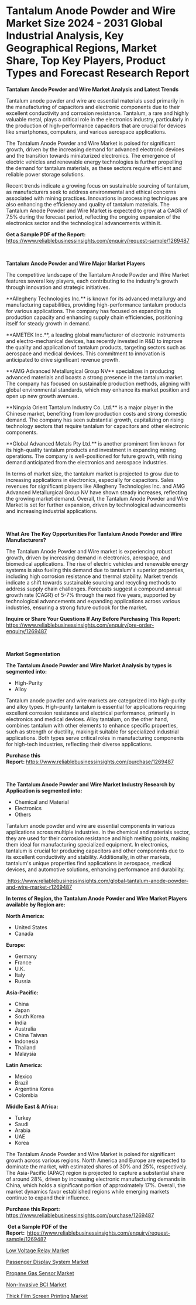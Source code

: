 <p><h1>Tantalum Anode Powder and Wire Market Size 2024 - 2031 Global Industrial Analysis, Key Geographical Regions, Market Share, Top Key Players, Product Types and Forecast Research Report</h1></p><p><strong>Tantalum Anode Powder and Wire Market Analysis and Latest Trends</strong></p>
<p><p>Tantalum anode powder and wire are essential materials used primarily in the manufacturing of capacitors and electronic components due to their excellent conductivity and corrosion resistance. Tantalum, a rare and highly valuable metal, plays a critical role in the electronics industry, particularly in the production of high-performance capacitors that are crucial for devices like smartphones, computers, and various aerospace applications.</p><p>The Tantalum Anode Powder and Wire Market is poised for significant growth, driven by the increasing demand for advanced electronic devices and the transition towards miniaturized electronics. The emergence of electric vehicles and renewable energy technologies is further propelling the demand for tantalum materials, as these sectors require efficient and reliable power storage solutions.</p><p>Recent trends indicate a growing focus on sustainable sourcing of tantalum, as manufacturers seek to address environmental and ethical concerns associated with mining practices. Innovations in processing techniques are also enhancing the efficiency and quality of tantalum materials. The Tantalum Anode Powder and Wire Market is expected to grow at a CAGR of 7.5% during the forecast period, reflecting the ongoing expansion of the electronics sector and the technological advancements within it.</p></p>
<p><strong>Get a Sample PDF of the Report:&nbsp;</strong> <a href="https://www.reliablebusinessinsights.com/enquiry/request-sample/1269487?utm_campaign=96&utm_medium=2&utm_source=Github&utm_content=ia&utm_term=30092024&utm_id=tantalum-anode-powder-and-wire">https://www.reliablebusinessinsights.com/enquiry/request-sample/1269487</a></p>
<p>&nbsp;</p>
<p><strong>Tantalum Anode Powder and Wire Major Market Players</strong></p>
<p><p>The competitive landscape of the Tantalum Anode Powder and Wire Market features several key players, each contributing to the industry's growth through innovation and strategic initiatives. </p><p>**Allegheny Technologies Inc.** is known for its advanced metallurgy and manufacturing capabilities, providing high-performance tantalum products for various applications. The company has focused on expanding its production capacity and enhancing supply chain efficiencies, positioning itself for steady growth in demand.</p><p>**AMETEK Inc.**, a leading global manufacturer of electronic instruments and electro-mechanical devices, has recently invested in R&D to improve the quality and application of tantalum products, targeting sectors such as aerospace and medical devices. This commitment to innovation is anticipated to drive significant revenue growth.</p><p>**AMG Advanced Metallurgical Group NV** specializes in producing advanced materials and boasts a strong presence in the tantalum market. The company has focused on sustainable production methods, aligning with global environmental standards, which may enhance its market position and open up new growth avenues.</p><p>**Ningxia Orient Tantalum Industry Co. Ltd.** is a major player in the Chinese market, benefiting from low production costs and strong domestic demand. The company has seen substantial growth, capitalizing on rising technology sectors that require tantalum for capacitors and other electronic components.</p><p>**Global Advanced Metals Pty Ltd.** is another prominent firm known for its high-quality tantalum products and investment in expanding mining operations. The company is well-positioned for future growth, with rising demand anticipated from the electronics and aerospace industries.</p><p>In terms of market size, the tantalum market is projected to grow due to increasing applications in electronics, especially for capacitors. Sales revenues for significant players like Allegheny Technologies Inc. and AMG Advanced Metallurgical Group NV have shown steady increases, reflecting the growing market demand. Overall, the Tantalum Anode Powder and Wire Market is set for further expansion, driven by technological advancements and increasing industrial applications.</p></p>
<p>&nbsp;</p>
<p><strong>What Are The Key Opportunities For Tantalum Anode Powder and Wire Manufacturers?</strong></p>
<p><p>The Tantalum Anode Powder and Wire market is experiencing robust growth, driven by increasing demand in electronics, aerospace, and biomedical applications. The rise of electric vehicles and renewable energy systems is also fueling this demand due to tantalum's superior properties, including high corrosion resistance and thermal stability. Market trends indicate a shift towards sustainable sourcing and recycling methods to address supply chain challenges. Forecasts suggest a compound annual growth rate (CAGR) of 5-7% through the next five years, supported by technological advancements and expanding applications across various industries, ensuring a strong future outlook for the market.</p></p>
<p><strong>Inquire or Share Your Questions If Any Before Purchasing This Report:</strong> <a href="https://www.reliablebusinessinsights.com/enquiry/pre-order-enquiry/1269487?utm_campaign=96&utm_medium=2&utm_source=Github&utm_content=ia&utm_term=30092024&utm_id=tantalum-anode-powder-and-wire">https://www.reliablebusinessinsights.com/enquiry/pre-order-enquiry/1269487</a></p>
<p>&nbsp;</p>
<p><strong>Market Segmentation</strong></p>
<p><strong>The Tantalum Anode Powder and Wire Market Analysis by types is segmented into:</strong></p>
<p><ul><li>High-Purity</li><li>Alloy</li></ul></p>
<p><p>Tantalum anode powder and wire markets are categorized into high-purity and alloy types. High-purity tantalum is essential for applications requiring excellent corrosion resistance and electrical performance, primarily in electronics and medical devices. Alloy tantalum, on the other hand, combines tantalum with other elements to enhance specific properties, such as strength or ductility, making it suitable for specialized industrial applications. Both types serve critical roles in manufacturing components for high-tech industries, reflecting their diverse applications.</p></p>
<p><strong>Purchase this Report:&nbsp;</strong><a href="https://www.reliablebusinessinsights.com/purchase/1269487?utm_campaign=96&utm_medium=2&utm_source=Github&utm_content=ia&utm_term=30092024&utm_id=tantalum-anode-powder-and-wire">https://www.reliablebusinessinsights.com/purchase/1269487</a></p>
<p>&nbsp;</p>
<p><strong>The Tantalum Anode Powder and Wire Market Industry Research by Application is segmented into:</strong></p>
<p><ul><li>Chemical and Material</li><li>Electronics</li><li>Others</li></ul></p>
<p><p>Tantalum anode powder and wire are essential components in various applications across multiple industries. In the chemical and materials sector, they are used for their corrosion resistance and high melting points, making them ideal for manufacturing specialized equipment. In electronics, tantalum is crucial for producing capacitors and other components due to its excellent conductivity and stability. Additionally, in other markets, tantalum's unique properties find applications in aerospace, medical devices, and automotive solutions, enhancing performance and durability.</p></p>
<p><a href="https://www.reliablebusinessinsights.com/global-tantalum-anode-powder-and-wire-market-r1269487?utm_campaign=96&utm_medium=2&utm_source=Github&utm_content=ia&utm_term=30092024&utm_id=tantalum-anode-powder-and-wire">&nbsp;https://www.reliablebusinessinsights.com/global-tantalum-anode-powder-and-wire-market-r1269487</a></p>
<p><strong>In terms of Region, the Tantalum Anode Powder and Wire Market Players available by Region are:</strong></p>
<p>
    <p> <strong> North America: </strong>
        <ul>
            <li>United States</li>
            <li>Canada</li>
        </ul>
        </p> 
    <p> <strong> Europe: </strong>
        <ul>
            <li>Germany</li>
            <li>France</li>
            <li>U.K.</li>
            <li>Italy</li>
            <li>Russia</li>
        </ul>
        </p> 
    <p> <strong> Asia-Pacific: </strong>
        <ul>
            <li>China</li>
            <li>Japan</li>
            <li>South Korea</li>
            <li>India</li>
            <li>Australia</li>
            <li>China Taiwan</li>
            <li>Indonesia</li>
            <li>Thailand</li>
            <li>Malaysia</li>
        </ul>
        </p> 
    <p> <strong> Latin America: </strong>
        <ul>
            <li>Mexico</li>
            <li>Brazil</li>
            <li>Argentina Korea</li>
            <li>Colombia</li>
        </ul>
        </p> 
    <p> <strong> Middle East & Africa: </strong>
        <ul>
            <li>Turkey</li>
            <li>Saudi</li>
            <li>Arabia</li>
            <li>UAE</li>
            <li>Korea</li>
        </ul>
    </p>
    </p>
<p><p>The Tantalum Anode Powder and Wire Market is poised for significant growth across various regions. North America and Europe are expected to dominate the market, with estimated shares of 30% and 25%, respectively. The Asia-Pacific (APAC) region is projected to capture a substantial share of around 28%, driven by increasing electronic manufacturing demands in China, which holds a significant portion of approximately 17%. Overall, the market dynamics favor established regions while emerging markets continue to expand their influence.</p></p>
<p><strong>Purchase this Report: </strong><a href="https://www.reliablebusinessinsights.com/purchase/1269487?utm_campaign=96&utm_medium=2&utm_source=Github&utm_content=ia&utm_term=30092024&utm_id=tantalum-anode-powder-and-wire">https://www.reliablebusinessinsights.com/purchase/1269487</a></p>
<p>&nbsp;<strong>Get a Sample PDF of the Report:&nbsp;&nbsp;</strong><a href="https://www.reliablebusinessinsights.com/enquiry/request-sample/1269487?utm_campaign=96&utm_medium=2&utm_source=Github&utm_content=ia&utm_term=30092024&utm_id=tantalum-anode-powder-and-wire">https://www.reliablebusinessinsights.com/enquiry/request-sample/1269487</a></p>
<p><strong></strong></p>
<p><p><a href="https://issuu.com/reportprime-2/docs/low-voltage-relay-market-size-2030._4b647af28f1ea9?utm_campaign=96&utm_medium=2&utm_source=Github&utm_content=ia&utm_term=30092024&utm_id=tantalum-anode-powder-and-wire">Low Voltage Relay Market</a></p><p><a href="https://github.com/GRUBBSCHARLES/Market-Research-Report-List-1/blob/main/passenger-display-system-market.md?utm_campaign=96&utm_medium=2&utm_source=Github&utm_content=ia&utm_term=30092024&utm_id=tantalum-anode-powder-and-wire">Passenger Display System Market</a></p><p><a href="https://www.linkedin.com/pulse/propane-gas-sensor-market-size-share-trends-analysis-report-end-egfhe?utm_campaign=96&utm_medium=2&utm_source=Github&utm_content=ia&utm_term=30092024&utm_id=tantalum-anode-powder-and-wire">Propane Gas Sensor Market</a></p><p><a href="https://github.com/HaroldWalker405/Market-Research-Report-List-1/blob/main/non-invasive-bci-market.md?utm_campaign=96&utm_medium=2&utm_source=Github&utm_content=ia&utm_term=30092024&utm_id=tantalum-anode-powder-and-wire">Non-Invasive BCI Market</a></p><p><a href="https://www.linkedin.com/pulse/thick-film-screen-printing-market-outlook-share-analysis-f3jze?utm_campaign=96&utm_medium=2&utm_source=Github&utm_content=ia&utm_term=30092024&utm_id=tantalum-anode-powder-and-wire">Thick Film Screen Printing Market</a></p></p>